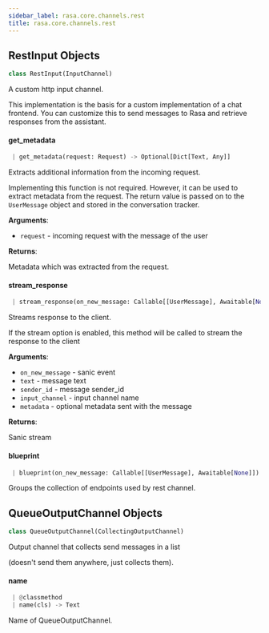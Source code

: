 ```yaml
---
sidebar_label: rasa.core.channels.rest
title: rasa.core.channels.rest
---
```

## RestInput Objects

```python
class RestInput(InputChannel)
```

A custom http input channel.

This implementation is the basis for a custom implementation of a chat
frontend. You can customize this to send messages to Rasa and
retrieve responses from the assistant.

#### get\_metadata

```python
 | get_metadata(request: Request) -> Optional[Dict[Text, Any]]
```

Extracts additional information from the incoming request.

Implementing this function is not required. However, it can be used to extract
metadata from the request. The return value is passed on to the
``UserMessage`` object and stored in the conversation tracker.

**Arguments**:

- `request` - incoming request with the message of the user
  

**Returns**:

  Metadata which was extracted from the request.

#### stream\_response

```python
 | stream_response(on_new_message: Callable[[UserMessage], Awaitable[None]], text: Text, sender_id: Text, input_channel: Text, metadata: Optional[Dict[Text, Any]]) -> Callable[[Any], Awaitable[None]]
```

Streams response to the client.

If the stream option is enabled, this method will be called to
stream the response to the client

**Arguments**:

- `on_new_message` - sanic event
- `text` - message text
- `sender_id` - message sender_id
- `input_channel` - input channel name
- `metadata` - optional metadata sent with the message
  

**Returns**:

  Sanic stream

#### blueprint

```python
 | blueprint(on_new_message: Callable[[UserMessage], Awaitable[None]]) -> Blueprint
```

Groups the collection of endpoints used by rest channel.

## QueueOutputChannel Objects

```python
class QueueOutputChannel(CollectingOutputChannel)
```

Output channel that collects send messages in a list

(doesn&#x27;t send them anywhere, just collects them).

#### name

```python
 | @classmethod
 | name(cls) -> Text
```

Name of QueueOutputChannel.

